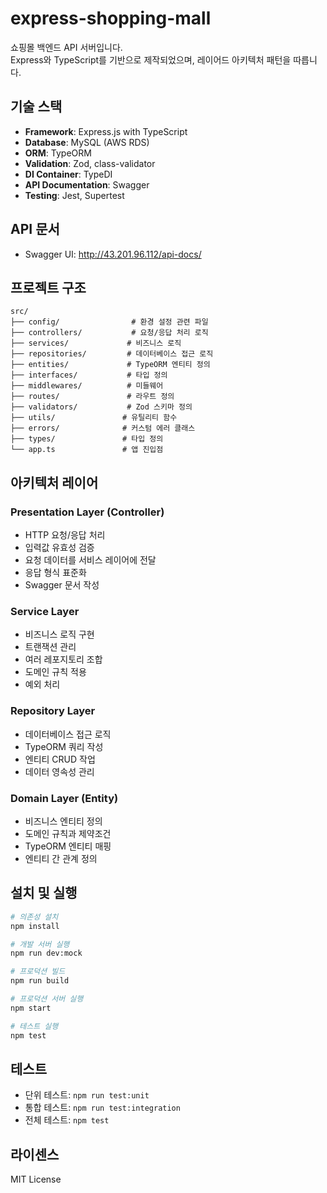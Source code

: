 # express-shopping-mall

쇼핑몰 백엔드 API 서버입니다.  
Express와 TypeScript를 기반으로 제작되었으며, 레이어드 아키텍처 패턴을 따릅니다.

## 기술 스택

- **Framework**: Express.js with TypeScript
- **Database**: MySQL (AWS RDS)
- **ORM**: TypeORM
- **Validation**: Zod, class-validator
- **DI Container**: TypeDI
- **API Documentation**: Swagger
- **Testing**: Jest, Supertest

## API 문서

- Swagger UI: http://43.201.96.112/api-docs/

## 프로젝트 구조

```
src/
├── config/                # 환경 설정 관련 파일
├── controllers/           # 요청/응답 처리 로직
├── services/             # 비즈니스 로직
├── repositories/         # 데이터베이스 접근 로직
├── entities/             # TypeORM 엔티티 정의
├── interfaces/           # 타입 정의
├── middlewares/          # 미들웨어
├── routes/               # 라우트 정의
├── validators/           # Zod 스키마 정의
├── utils/               # 유틸리티 함수
├── errors/              # 커스텀 에러 클래스
├── types/               # 타입 정의
└── app.ts               # 앱 진입점
```

## 아키텍처 레이어

### Presentation Layer (Controller)

- HTTP 요청/응답 처리
- 입력값 유효성 검증
- 요청 데이터를 서비스 레이어에 전달
- 응답 형식 표준화
- Swagger 문서 작성

### Service Layer

- 비즈니스 로직 구현
- 트랜잭션 관리
- 여러 레포지토리 조합
- 도메인 규칙 적용
- 예외 처리

### Repository Layer

- 데이터베이스 접근 로직
- TypeORM 쿼리 작성
- 엔티티 CRUD 작업
- 데이터 영속성 관리

### Domain Layer (Entity)

- 비즈니스 엔티티 정의
- 도메인 규칙과 제약조건
- TypeORM 엔티티 매핑
- 엔티티 간 관계 정의

## 설치 및 실행

```bash
# 의존성 설치
npm install

# 개발 서버 실행
npm run dev:mock

# 프로덕션 빌드
npm run build

# 프로덕션 서버 실행
npm start

# 테스트 실행
npm test
```

## 테스트

- 단위 테스트: `npm run test:unit`
- 통합 테스트: `npm run test:integration`
- 전체 테스트: `npm test`

## 라이센스

MIT License
